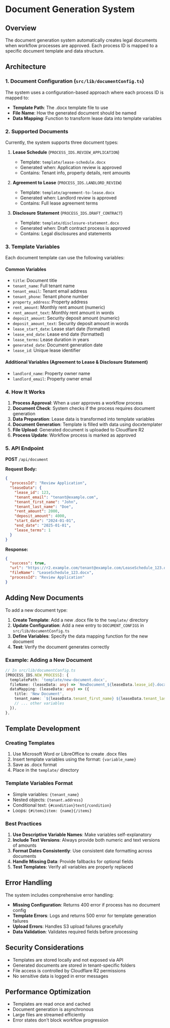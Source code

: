 # Document Generation System

## Overview

The document generation system automatically creates legal documents when workflow processes are approved. Each process ID is mapped to a specific document template and data structure.

## Architecture

### 1. Document Configuration (`src/lib/documentConfig.ts`)

The system uses a configuration-based approach where each process ID is mapped to:
- **Template Path**: The .docx template file to use
- **File Name**: How the generated document should be named
- **Data Mapping**: Function to transform lease data into template variables

### 2. Supported Documents

Currently, the system supports three document types:

1. **Lease Schedule** (`PROCESS_IDS.REVIEW_APPLICATION`)
   - Template: `template/lease-schedule.docx`
   - Generated when: Application review is approved
   - Contains: Tenant info, property details, rent amounts

2. **Agreement to Lease** (`PROCESS_IDS.LANDLORD_REVIEW`)
   - Template: `template/agreement-to-lease.docx`
   - Generated when: Landlord review is approved
   - Contains: Full lease agreement terms

3. **Disclosure Statement** (`PROCESS_IDS.DRAFT_CONTRACT`)
   - Template: `template/disclosure-statement.docx`
   - Generated when: Draft contract process is approved
   - Contains: Legal disclosures and statements

### 3. Template Variables

Each document template can use the following variables:

#### Common Variables
- `title`: Document title
- `tenant_name`: Full tenant name
- `tenant_email`: Tenant email address
- `tenant_phone`: Tenant phone number
- `property_address`: Property address
- `rent_amount`: Monthly rent amount (numeric)
- `rent_amount_text`: Monthly rent amount in words
- `deposit_amount`: Security deposit amount (numeric)
- `deposit_amount_text`: Security deposit amount in words
- `lease_start_date`: Lease start date (formatted)
- `lease_end_date`: Lease end date (formatted)
- `lease_terms`: Lease duration in years
- `generated_date`: Document generation date
- `lease_id`: Unique lease identifier

#### Additional Variables (Agreement to Lease & Disclosure Statement)
- `landlord_name`: Property owner name
- `landlord_email`: Property owner email

### 4. How It Works

1. **Process Approval**: When a user approves a workflow process
2. **Document Check**: System checks if the process requires document generation
3. **Data Preparation**: Lease data is transformed into template variables
4. **Document Generation**: Template is filled with data using docxtemplater
5. **File Upload**: Generated document is uploaded to Cloudflare R2
6. **Process Update**: Workflow process is marked as approved

### 5. API Endpoint

**POST** `/api/document`

**Request Body:**
```json
{
  "processId": "Review Application",
  "leaseData": {
    "lease_id": 123,
    "tenant_email": "tenant@example.com",
    "tenant_first_name": "John",
    "tenant_last_name": "Doe",
    "rent_amount": 2000,
    "deposit_amount": 4000,
    "start_date": "2024-01-01",
    "end_date": "2025-01-01",
    "lease_terms": 1
  }
}
```

**Response:**
```json
{
  "success": true,
  "url": "https://r2.example.com/tenant@example.com/LeaseSchedule_123.docx",
  "fileName": "LeaseSchedule_123.docx",
  "processId": "Review Application"
}
```

## Adding New Documents

To add a new document type:

1. **Create Template**: Add a new .docx file to the `template/` directory
2. **Update Configuration**: Add a new entry to `DOCUMENT_CONFIGS` in `src/lib/documentConfig.ts`
3. **Define Variables**: Specify the data mapping function for the new document
4. **Test**: Verify the document generates correctly

### Example: Adding a New Document

```typescript
// In src/lib/documentConfig.ts
[PROCESS_IDS.NEW_PROCESS]: {
  templatePath: 'template/new-document.docx',
  fileName: (leaseData: any) => `NewDocument_${leaseData.lease_id}.docx`,
  dataMapping: (leaseData: any) => ({
    title: 'New Document',
    tenant_name: `${leaseData.tenant_first_name} ${leaseData.tenant_last_name}`,
    // ... other variables
  }),
},
```

## Template Development

### Creating Templates

1. Use Microsoft Word or LibreOffice to create .docx files
2. Insert template variables using the format: `{variable_name}`
3. Save as .docx format
4. Place in the `template/` directory

### Template Variables Format

- Simple variables: `{tenant_name}`
- Nested objects: `{tenant.address}`
- Conditional text: `{#condition}text{/condition}`
- Loops: `{#items}item: {name}{/items}`

### Best Practices

1. **Use Descriptive Variable Names**: Make variables self-explanatory
2. **Include Text Versions**: Always provide both numeric and text versions of amounts
3. **Format Dates Consistently**: Use consistent date formatting across documents
4. **Handle Missing Data**: Provide fallbacks for optional fields
5. **Test Templates**: Verify all variables are properly replaced

## Error Handling

The system includes comprehensive error handling:

- **Missing Configuration**: Returns 400 error if process has no document config
- **Template Errors**: Logs and returns 500 error for template generation failures
- **Upload Errors**: Handles S3 upload failures gracefully
- **Data Validation**: Validates required fields before processing

## Security Considerations

- Templates are stored locally and not exposed via API
- Generated documents are stored in tenant-specific folders
- File access is controlled by Cloudflare R2 permissions
- No sensitive data is logged in error messages

## Performance Optimization

- Templates are read once and cached
- Document generation is asynchronous
- Large files are streamed efficiently
- Error states don't block workflow progression 